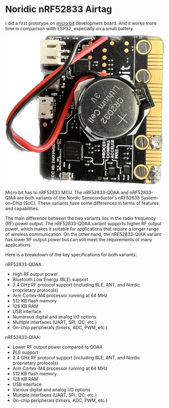 # Noridic nRF52833 Airtag

I did a first prototype on [micro:bit](https://tech.microbit.org/hardware/) development board. And it works more time in comparison witth ESP32, especially on a small battery.

![](NordicNRF52833-Airtag.md-images/microbit-airtag.webp)

Micro:bit has to nRF52833 MCU.
The nRF52833-QDAA and nRF52833-QIAA are both variants of the Nordic Semiconductor's nRF52833 System-on-Chip (SoC). These variants have some differences in terms of features and capabilities.

The main difference between the two variants lies in the radio frequency (RF) power output. The nRF52833-QDAA variant supports higher RF output power, which makes it suitable for applications that require a longer range of wireless communication. On the other hand, the nRF52833-QIAA variant has lower RF output power but can still meet the requirements of many applications.

Here is a breakdown of the key specifications for both variants:

nRF52833-QDAA:
- High RF output power
- Bluetooth Low Energy (BLE) support
- 2.4 GHz RF protocol support (including BLE, ANT, and Nordic proprietary protocols)
- Arm Cortex-M4 processor running at 64 MHz
- 512 KB flash memory
- 128 KB RAM
- USB interface
- Numerous digital and analog I/O options
- Multiple interfaces (UART, SPI, I2C, etc.)
- On-chip peripherals (timers, ADC, PWM, etc.)

nRF52833-QIAA:
- Lower RF output power compared to QDAA
- BLE support
- 2.4 GHz RF protocol support (including BLE, ANT, and Nordic proprietary protocols)
- Arm Cortex-M4 processor running at 64 MHz
- 512 KB flash memory
- 128 KB RAM
- USB interface
- Various digital and analog I/O options
- Multiple interfaces (UART, SPI, I2C, etc.)
- On-chip peripherals (timers, ADC, PWM, etc.)

